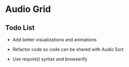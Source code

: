 # Audio Grid

## Todo List

- Add better visualizations and animations

- Refactor code so code can be shared with Audio Sort

- Use require() syntax and browserify